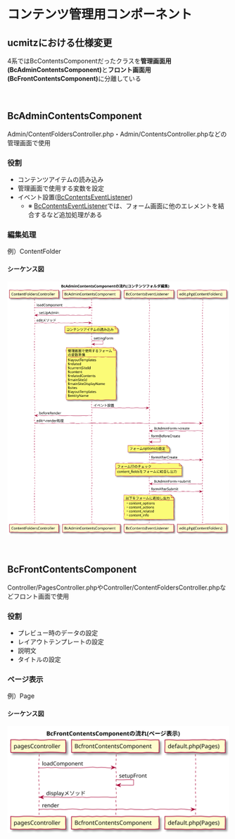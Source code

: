 # コンテンツ管理用コンポーネント

## ucmitzにおける仕様変更

4系ではBcContentsComponentだったクラスを<b>管理画面用(BcAdminContentsComponent)</b>と<b>フロント画面用(BcFrontContentsComponent)</b>に分離している

　
## BcAdminContentsComponent

Admin/ContentFoldersController.php・Admin/ContentsController.phpなどの管理画面で使用

### 役割

- コンテンツアイテムの読み込み
- 管理画面で使用する変数を設定
- イベント設置(<u>BcContentsEventListener</u>)
  - ※ <u>BcContentsEventListener</u>では、フォーム画面に他のエレメントを結合するなど追加処理がある

### 編集処理

例）ContentFolder

#### シーケンス図

![シーケンス図：コンテンツフォルダ編集](../../svg/sequence/bc_admin_contents_component.svg)

　
## BcFrontContentsComponent

Controller/PagesController.phpやController/ContentFoldersController.phpなどフロント画面で使用

### 役割

- プレビュー時のデータの設定
- レイアウトテンプレートの設定
- 説明文
- タイトルの設定

### ページ表示

例）Page

#### シーケンス図

![シーケンス図：ページ表示](../../svg/sequence/bc_front_contents_component.svg)
